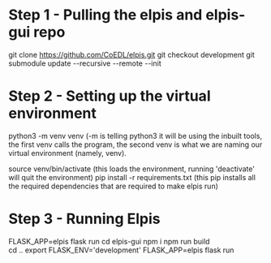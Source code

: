 # Step 1 - Pulling the elpis and elpis-gui repo

git clone https://github.com/CoEDL/elpis.git
git checkout development
git submodule update --recursive --remote --init 

# Step 2 - Setting up the virtual environment

python3 -m venv venv (-m is telling python3 it will be using the inbuilt tools, the first venv calls the program, the second venv is what we are naming our virtual environment (namely, venv).

source venv/bin/activate (this loads the environment, running 'deactivate' will quit the environment)
pip install -r requirements.txt (this pip installs all the required dependencies that are required to make elpis run)

# Step 3 - Running Elpis
FLASK_APP=elpis flask run 
cd elpis-gui
npm i
npm run build  
cd ..
export FLASK_ENV='development' 
FLASK_APP=elpis flask run
